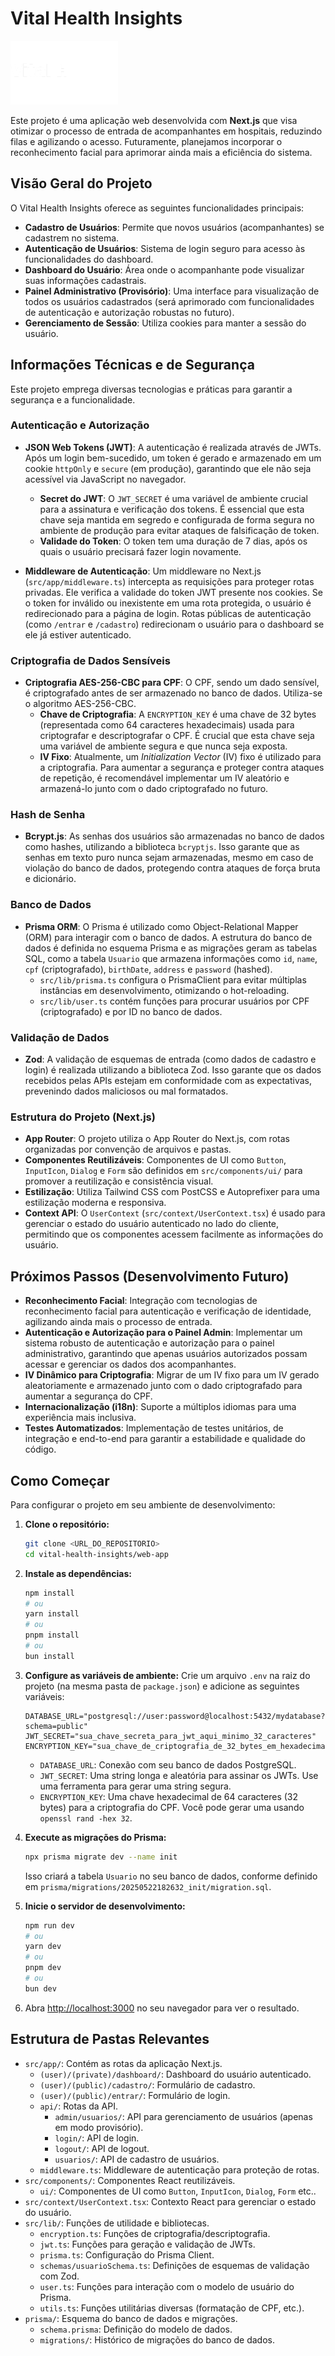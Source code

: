 # Vital Health Insights

![Vital Health Insights Logo (se houver)](/public/VitalHeathLogo.svg)

Este projeto é uma aplicação web desenvolvida com **Next.js** que visa otimizar o processo de entrada de acompanhantes em hospitais, reduzindo filas e agilizando o acesso. Futuramente, planejamos incorporar o reconhecimento facial para aprimorar ainda mais a eficiência do sistema.

## Visão Geral do Projeto

O Vital Health Insights oferece as seguintes funcionalidades principais:

* **Cadastro de Usuários**: Permite que novos usuários (acompanhantes) se cadastrem no sistema.
* **Autenticação de Usuários**: Sistema de login seguro para acesso às funcionalidades do dashboard.
* **Dashboard do Usuário**: Área onde o acompanhante pode visualizar suas informações cadastrais.
* **Painel Administrativo (Provisório)**: Uma interface para visualização de todos os usuários cadastrados (será aprimorado com funcionalidades de autenticação e autorização robustas no futuro).
* **Gerenciamento de Sessão**: Utiliza cookies para manter a sessão do usuário.

## Informações Técnicas e de Segurança

Este projeto emprega diversas tecnologias e práticas para garantir a segurança e a funcionalidade.

### Autenticação e Autorização

* **JSON Web Tokens (JWT)**: A autenticação é realizada através de JWTs. Após um login bem-sucedido, um token é gerado e armazenado em um cookie `httpOnly` e `secure` (em produção), garantindo que ele não seja acessível via JavaScript no navegador.
  * **Secret do JWT**: O `JWT_SECRET` é uma variável de ambiente crucial para a assinatura e verificação dos tokens. É essencial que esta chave seja mantida em segredo e configurada de forma segura no ambiente de produção para evitar ataques de falsificação de token.
  * **Validade do Token**: O token tem uma duração de 7 dias, após os quais o usuário precisará fazer login novamente.

* **Middleware de Autenticação**: Um middleware no Next.js (`src/app/middleware.ts`) intercepta as requisições para proteger rotas privadas. Ele verifica a validade do token JWT presente nos cookies. Se o token for inválido ou inexistente em uma rota protegida, o usuário é redirecionado para a página de login. Rotas públicas de autenticação (como `/entrar` e `/cadastro`) redirecionam o usuário para o dashboard se ele já estiver autenticado.

### Criptografia de Dados Sensíveis

* **Criptografia AES-256-CBC para CPF**: O CPF, sendo um dado sensível, é criptografado antes de ser armazenado no banco de dados. Utiliza-se o algoritmo AES-256-CBC.
  * **Chave de Criptografia**: A `ENCRYPTION_KEY` é uma chave de 32 bytes (representada como 64 caracteres hexadecimais) usada para criptografar e descriptografar o CPF. É crucial que esta chave seja uma variável de ambiente segura e que nunca seja exposta.
  * **IV Fixo**: Atualmente, um *Initialization Vector* (IV) fixo é utilizado para a criptografia. Para aumentar a segurança e proteger contra ataques de repetição, é recomendável implementar um IV aleatório e armazená-lo junto com o dado criptografado no futuro.

### Hash de Senha

* **Bcrypt.js**: As senhas dos usuários são armazenadas no banco de dados como hashes, utilizando a biblioteca `bcryptjs`. Isso garante que as senhas em texto puro nunca sejam armazenadas, mesmo em caso de violação do banco de dados, protegendo contra ataques de força bruta e dicionário.

### Banco de Dados

* **Prisma ORM**: O Prisma é utilizado como Object-Relational Mapper (ORM) para interagir com o banco de dados. A estrutura do banco de dados é definida no esquema Prisma e as migrações geram as tabelas SQL, como a tabela `Usuario` que armazena informações como `id`, `name`, `cpf` (criptografado), `birthDate`, `address` e `password` (hashed).
  * `src/lib/prisma.ts` configura o PrismaClient para evitar múltiplas instâncias em desenvolvimento, otimizando o hot-reloading.
  * `src/lib/user.ts` contém funções para procurar usuários por CPF (criptografado) e por ID no banco de dados.

### Validação de Dados

* **Zod**: A validação de esquemas de entrada (como dados de cadastro e login) é realizada utilizando a biblioteca Zod. Isso garante que os dados recebidos pelas APIs estejam em conformidade com as expectativas, prevenindo dados maliciosos ou mal formatados.

### Estrutura do Projeto (Next.js)

* **App Router**: O projeto utiliza o App Router do Next.js, com rotas organizadas por convenção de arquivos e pastas.
* **Componentes Reutilizáveis**: Componentes de UI como `Button`, `InputIcon`, `Dialog` e `Form` são definidos em `src/components/ui/` para promover a reutilização e consistência visual.
* **Estilização**: Utiliza Tailwind CSS com PostCSS e Autoprefixer para uma estilização moderna e responsiva.
* **Context API**: O `UserContext` (`src/context/UserContext.tsx`) é usado para gerenciar o estado do usuário autenticado no lado do cliente, permitindo que os componentes acessem facilmente as informações do usuário.

## Próximos Passos (Desenvolvimento Futuro)

* **Reconhecimento Facial**: Integração com tecnologias de reconhecimento facial para autenticação e verificação de identidade, agilizando ainda mais o processo de entrada.
* **Autenticação e Autorização para o Painel Admin**: Implementar um sistema robusto de autenticação e autorização para o painel administrativo, garantindo que apenas usuários autorizados possam acessar e gerenciar os dados dos acompanhantes.
* **IV Dinâmico para Criptografia**: Migrar de um IV fixo para um IV gerado aleatoriamente e armazenado junto com o dado criptografado para aumentar a segurança do CPF.
* **Internacionalização (i18n)**: Suporte a múltiplos idiomas para uma experiência mais inclusiva.
* **Testes Automatizados**: Implementação de testes unitários, de integração e end-to-end para garantir a estabilidade e qualidade do código.

## Como Começar

Para configurar o projeto em seu ambiente de desenvolvimento:

1. **Clone o repositório:**

    ```bash
    git clone <URL_DO_REPOSITORIO>
    cd vital-health-insights/web-app
    ```

2. **Instale as dependências:**

    ```bash
    npm install
    # ou
    yarn install
    # ou
    pnpm install
    # ou
    bun install
    ```

3. **Configure as variáveis de ambiente:**
    Crie um arquivo `.env` na raiz do projeto (na mesma pasta de `package.json`) e adicione as seguintes variáveis:

    ```env
    DATABASE_URL="postgresql://user:password@localhost:5432/mydatabase?schema=public"
    JWT_SECRET="sua_chave_secreta_para_jwt_aqui_minimo_32_caracteres"
    ENCRYPTION_KEY="sua_chave_de_criptografia_de_32_bytes_em_hexadecimal_aqui"
    ```

    * `DATABASE_URL`: Conexão com seu banco de dados PostgreSQL.
    * `JWT_SECRET`: Uma string longa e aleatória para assinar os JWTs. Use uma ferramenta para gerar uma string segura.
    * `ENCRYPTION_KEY`: Uma chave hexadecimal de 64 caracteres (32 bytes) para a criptografia do CPF. Você pode gerar uma usando `openssl rand -hex 32`.

4. **Execute as migrações do Prisma:**

    ```bash
    npx prisma migrate dev --name init
    ```

    Isso criará a tabela `Usuario` no seu banco de dados, conforme definido em `prisma/migrations/20250522182632_init/migration.sql`.

5. **Inicie o servidor de desenvolvimento:**

    ```bash
    npm run dev
    # ou
    yarn dev
    # ou
    pnpm dev
    # ou
    bun dev
    ```

6. Abra [http://localhost:3000](http://localhost:3000) no seu navegador para ver o resultado.

## Estrutura de Pastas Relevantes

* `src/app/`: Contém as rotas da aplicação Next.js.
  * `(user)/(private)/dashboard/`: Dashboard do usuário autenticado.
  * `(user)/(public)/cadastro/`: Formulário de cadastro.
  * `(user)/(public)/entrar/`: Formulário de login.
  * `api/`: Rotas da API.
    * `admin/usuarios/`: API para gerenciamento de usuários (apenas em modo provisório).
    * `login/`: API de login.
    * `logout/`: API de logout.
    * `usuarios/`: API de cadastro de usuários.
  * `middleware.ts`: Middleware de autenticação para proteção de rotas.
* `src/components/`: Componentes React reutilizáveis.
  * `ui/`: Componentes de UI como `Button`, `InputIcon`, `Dialog`, `Form` etc..
* `src/context/UserContext.tsx`: Contexto React para gerenciar o estado do usuário.
* `src/lib/`: Funções de utilidade e bibliotecas.
  * `encryption.ts`: Funções de criptografia/descriptografia.
  * `jwt.ts`: Funções para geração e validação de JWTs.
  * `prisma.ts`: Configuração do Prisma Client.
  * `schemas/usuarioSchema.ts`: Definições de esquemas de validação com Zod.
  * `user.ts`: Funções para interação com o modelo de usuário do Prisma.
  * `utils.ts`: Funções utilitárias diversas (formatação de CPF, etc.).
* `prisma/`: Esquema do banco de dados e migrações.
  * `schema.prisma`: Definição do modelo de dados.
  * `migrations/`: Histórico de migrações do banco de dados.
